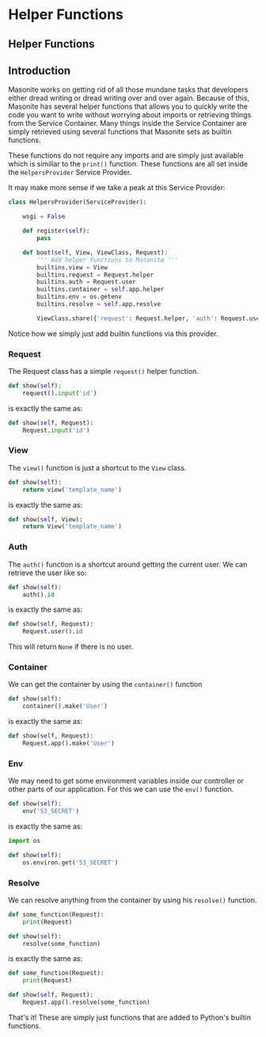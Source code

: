 # Helper Functions

## Helper Functions

## Introduction

Masonite works on getting rid of all those mundane tasks that developers either dread writing or dread writing over and over again. Because of this, Masonite has several helper functions that allows you to quickly write the code you want to write without worrying about imports or retrieving things from the Service Container. Many things inside the Service Container are simply retrieved using several functions that Masonite sets as builtin functions.

These functions do not require any imports and are simply just available which is similiar to the `print()` function. These functions are all set inside the `HelpersProvider` Service Provider.

It may make more sense if we take a peak at this Service Provider:

```python
class HelpersProvider(ServiceProvider):

    wsgi = False

    def register(self):
        pass

    def boot(self, View, ViewClass, Request):
        ''' Add helper functions to Masonite '''
        builtins.view = View
        builtins.request = Request.helper
        builtins.auth = Request.user
        builtins.container = self.app.helper
        builtins.env = os.getenv
        builtins.resolve = self.app.resolve

        ViewClass.share({'request': Request.helper, 'auth': Request.user})
```

Notice how we simply just add builtin functions via this provider.

### Request

The Request class has a simple `request()` helper function.

```python
def show(self):
    request().input('id')
```

is exactly the same as:

```python
def show(self, Request):
    Request.input('id')
```

### View

The `view()` function is just a shortcut to the `View` class.

```python
def show(self):
    return view('template_name')
```

is exactly the same as:

```python
def show(self, View):
    return View('template_name')
```

### Auth

The `auth()` function is a shortcut around getting the current user. We can retrieve the user like so:

```python
def show(self):
    auth().id
```

is exactly the same as:

```python
def show(self, Request):
    Request.user().id
```

This will return `None` if there is no user.

### Container

We can get the container by using the `container()` function

```python
def show(self):
    container().make('User')
```

is exactly the same as:

```python
def show(self, Request):
    Request.app().make('User')
```

### Env

We may need to get some environment variables inside our controller or other parts of our application. For this we can use the `env()` function.

```python
def show(self):
    env('S3_SECRET')
```

is exactly the same as:

```python
import os

def show(self):
    os.environ.get('S3_SECRET')
```

### Resolve

We can resolve anything from the container by using his `resolve()` function.

```python
def some_function(Request):
    print(Request)

def show(self):
    resolve(some_function)
```

is exactly the same as:

```python
def some_function(Request):
    print(Request)

def show(self, Request):
    Request.app().resolve(some_function)
```

That's it! These are simply just functions that are added to Python's builtin functions.

